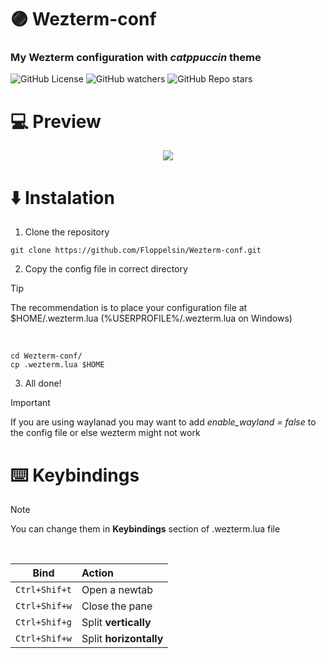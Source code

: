 # 🟣 Wezterm-conf

### My Wezterm configuration with *catppuccin* theme

![GitHub License](https://img.shields.io/github/license/Floppelsin/Wezterm-conf%20) ![GitHub watchers](https://img.shields.io/github/watchers/Floppelsin/Wezterm-conf) ![GitHub Repo stars](https://img.shields.io/github/stars/Floppelsin/Wezterm-conf)



# 💻 Preview
<p align="center">
<img src="https://github.com/user-attachments/assets/1512ea65-bdad-4944-8ff6-9e8a1561edf0"/>
</p>


# ⬇️ Instalation

1. Clone the repository
```shell
git clone https://github.com/Floppelsin/Wezterm-conf.git
```
2. Copy the config file in correct directory

> [!TIP]
> The recommendation is to place your configuration file at $HOME/.wezterm.lua (%USERPROFILE%/.wezterm.lua on Windows)

<br>

```shell
cd Wezterm-conf/
cp .wezterm.lua $HOME
```

3. All done!

> [!IMPORTANT]
> If you are using waylanad you may want to add *enable_wayland = false* to the config file or else wezterm might not work


# ⌨️ Keybindings

> [!NOTE]
> You can change them in **Keybindings** section of .wezterm.lua file 

<br>

| Bind            | Action                 |
| ----------      | :---------             |
|```Ctrl+Shif+t```| Open a newtab          |
|```Ctrl+Shif+w```| Close the pane         |
|```Ctrl+Shif+g```| Split **vertically**   |
|```Ctrl+Shif+w```| Split **horizontally** |





